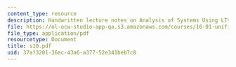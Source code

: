 ```yaml
---
content_type: resource
description: Handwritten lecture notes on Analysis of Systems Using LTs.
file: https://ol-ocw-studio-app-qa.s3.amazonaws.com/courses/16-01-unified-engineering-i-ii-iii-iv-fall-2005-spring-2006/37af320136ac43a6a37752e341beb7c8_s10.pdf
file_type: application/pdf
resourcetype: Document
title: s10.pdf
uid: 37af3201-36ac-43a6-a377-52e341beb7c8
---
```

